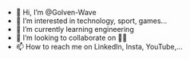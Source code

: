 - 👋 Hi, I’m @Golven-Wave
- 👀 I’m interested in technology, sport, games... 
- 🌱 I’m currently learning engineering 
- 💞️ I’m looking to collaborate on 🤷‍♂️
- 📫 How to reach me on LinkedIn, Insta, YouTube,... 

<!---
Golven-Wave/Golven-Wave is a ✨ special ✨ repository because its `README.md` (this file) appears on your GitHub profile.
You can click the Preview link to take a look at your changes.
--->
